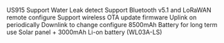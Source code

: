 US915 Support
Water Leak detect
Support Bluetooth v5.1 and LoRaWAN remote configure
Support wireless OTA update firmware
Uplink on periodically
Downlink to change configure
8500mAh Battery for long term use
Solar panel + 3000mAh Li-on battery (WL03A-LS)
